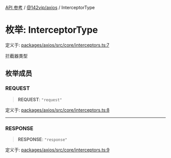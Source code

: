 [API 参考](../wiki/Home) / [@142vip/axios](../wiki/@142vip.axios) / InterceptorType

# 枚举: InterceptorType

定义于: [packages/axios/src/core/interceptors.ts:7](https://github.com/142vip/core-x/blob/567cadf3a9f5104aada595325cfb94d08a88f92f/packages/axios/src/core/interceptors.ts#L7)

拦截器类型

## 枚举成员

### REQUEST

> **REQUEST**: `"request"`

定义于: [packages/axios/src/core/interceptors.ts:8](https://github.com/142vip/core-x/blob/567cadf3a9f5104aada595325cfb94d08a88f92f/packages/axios/src/core/interceptors.ts#L8)

***

### RESPONSE

> **RESPONSE**: `"response"`

定义于: [packages/axios/src/core/interceptors.ts:9](https://github.com/142vip/core-x/blob/567cadf3a9f5104aada595325cfb94d08a88f92f/packages/axios/src/core/interceptors.ts#L9)
